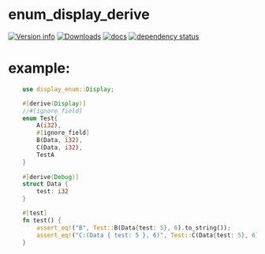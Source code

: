 # enum_display_derive

[![Version info](https://img.shields.io/crates/v/display_enum.svg)](https://crates.io/crates/display_enum)
[![Downloads](https://img.shields.io/crates/d/display_enum.svg?style=flat-square)](https://crates.io/crates/display_enum)
[![docs](https://img.shields.io/badge/docs-latest-blue.svg?style=flat-square)](https://docs.rs/display_enum)
[![dependency status](https://deps.rs/crate/display_enum/0.1.3/status.svg)](https://deps.rs/crate/display_enum)


# example:
```rust
    use display_enum::Display;

    #[derive(Display)]
    //#[ignore_field]
    enum Test{
        A(i32),
        #[ignore_field]
        B(Data, i32),
        C(Data, i32),
        TestA
    }
    
    #[derive(Debug)]
    struct Data {
        test: i32
    }

    #[test]
    fn test() {
        assert_eq!("B", Test::B(Data{test: 5}, 6).to_string());
        assert_eq!("C:(Data { test: 5 }, 6)", Test::C(Data{test: 5}, 6).to_string());
    }
```